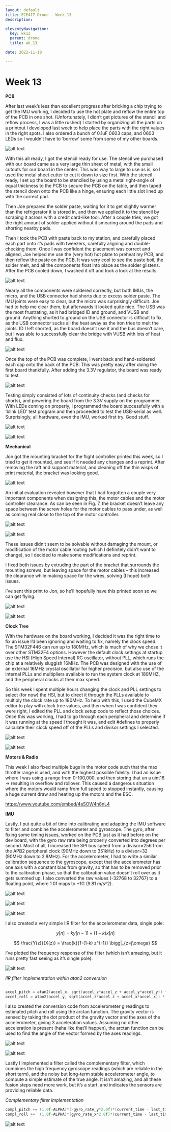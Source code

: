 ```yaml
---
layout: default
title: ECE477 Drone - Week 13
description:

eleventyNavigation:
  key: wk13
  parent: drone
  title: wk_13

date: 2022-11-18

---
```


# Week 13

**PCB**

After last week’s less than excellent progress after bricking a chip trying to get the IMU working, I decided to use the hot plate and reflow the entire top of the PCB in one shot. (Unfortunately, I didn’t get pictures of the stencil and reflow process, I was a little rushed) I started by organizing all the parts on a printout I developed last week to help place the parts with the right values in the right spots. I also ordered a bunch of 0.1uF 0603 caps, and 0603 LEDs so I wouldn’t have to ‘borrow’ some from some of my other boards.

![alt text](image.png "Fig. 13-1. Parts layout before placement")

With this all ready, I got the stencil ready for use. The stencil we purchased with our board came as a very large thin sheet of metal, with the small cutouts for our board in the center. This was way to large to use as is, so I used the metal sheet cutter to cut it down to size first. With the stencil ready, I set up the board to be stenciled by using a metal right-angle of equal thickness to the PCB to secure the PCB on the table, and then taped the stencil down onto the PCB like a hinge, ensuring each little slot lined up with the correct pad.

Then Joe prepared the solder paste, waiting for it to get slightly warmer than the refrigerator it is stored in, and then we applied it to the stencil by scraping it across with a credit card-like tool. After a couple tries, we got the right amount of solder applied without it smearing around the pads and shorting nearby pads.

Then I took the PCB with paste back to my station, and carefully placed each part onto it’s pads with tweezers, carefully aligning and double-checking them. Once I was confident the placement was correct and aligned, Joe helped me use the (very hot) hot plate to preheat my PCB, and then reflow the paste on the PCB. It was very cool to see the paste boil, the solder melt, and all the components float into place as the solder glistens. After the PCB cooled down, I washed it off and took a look at the results.

![alt text](image-1.png "Fig. 13-2. PCB after reflow, note shorts on multiple parts")

Nearly all the components were soldered correctly, but both IMUs, the micro, and the USB connector had shorts due to excess solder paste. The IMU joints were easy to clear, but the micro was surprisingly difficult. Joe had to help me clear them, but afterwards it looked quite nice. The USB was the most frustrating, as it had bridged ID and ground, and VUSB and ground. Anything shorted to ground on the USB connector is difficult to fix, as the USB connector sucks all the heat away as the iron tries to melt the joints. ID I left shorted, as the board doesn’t use it and the bus doesn’t care, but I was able to successfully clear the bridge with VUSB with lots of heat and flux.

![alt text](image-2.png "Fig. 13-3. PCB after shorts fixed.")

Once the top of the PCB was complete, I went back and hand-soldered each cap onto the back of the PCB. This was pretty easy after doing the first board thankfully. After adding the 3.3V regulator, the board was ready to test.

![alt text](image-3.png "Fig. 13-4. Back side of PCB after hand-soldering all caps and regulator.")

Testing simply consisted of lots of continuity checks (and checks for shorts), and powering the board from the 3.3V supply on the programmer. With LEDs coming on properly, I programmed the board successfully with a ‘blink LED’ test program and then proceeded to test the USB-serial as well. Surprisingly, all hardware, even the IMU, worked first try. Good stuff.

![alt text](image-4.png " ")

![alt text](image-5.png "Fig. 13-5. Power-up and testing of USB->Serial")

**Mechanical**

Jon got the mounting bracket for the flight controller printed this week, so I tried to get it mounted, and see if it needed any changes and a reprint. After removing the raft and support material, and cleaning off the thin wisps of print material, the bracket was looking good.

![alt text](image-6.png "Fig. 13-6. Flight controller mounting bracket after printing")

An initial evaluation revealed however that I had forgotten a couple very important components when designing this, the motor cables and the motor controller clearance. As can be seen in Fig. 7, the bracket doesn’t leave any space between the screw holes for the motor cables to pass under, as well as coming real close to the top of the motor controller.

![alt text](image-7.png " ")

![alt text](image-8.png "Fig. 13-7. Clearance and cable issues with flight controller mount")

These issues didn’t seem to be solvable without damaging the mount, or modification of the motor cable routing (which I definitely didn’t want to change), so I decided to make some modifications and reprint.

I fixed both issues by extruding the part of the bracket that surrounds the mounting screws, but leaving space for the motor cables – this increased the clearance while making space for the wires, solving (I hope) both issues.

I’ve sent this print to Jon, so he’ll hopefully have this printed soon so we can get flying.

![alt text](image-9.png "Fig. 13-8. Edited bracket after changes")

![alt text](image-10.png "Fig. 13-9. Fixed bracket in place within assembly")

**Clock Tree**

With the hardware on the board working, I decided it was the right time to fix an issue I’d been ignoring and waiting to fix, namely the clock speed. The STM32F446 can run up to 180MHz, which is much of why we chose it over other STM32F4 options. However the default clock settings at startup use the HSI (High Speed Internal) RC oscillator, without PLL, which runs the chip at a relatively sluggish 16MHz. The PCB was designed with the use of an external 16MHz crystal oscillator for higher precision, but also use of the internal PLLs and multipliers available to run the system clock at 180MHZ, and the peripheral clocks at their max speed.

So this week I spent multiple hours changing the clock and PLL settings to select (for now) the HSI, but to direct it through the PLLs available to multiply the clock rate up to 180MHz. To help with this, I used the CubeMX editor to play with clock tree values, and then when I was confident they were right, I edited the PLL and clock setup code to reflect those choices. Once this was working, I had to go through each peripheral and determine if it was running at the speed I thought it was, and edit #defines to properly calculate their clock speed off of the PLLs and divisor settings I selected.

![alt text](image-11.png "Fig. 13-10. PLL and divisor settings used on the Micro")

![alt text](image-12.png "Fig. 13- 11. Verifying that SPI CLK signal runs at the expected 90MHz / 256 = 352.6KHz during testing")

**Motors & Radio**

This week I also fixed multiple bugs in the motor code such that the max throttle range is used, and with the highest possible fidelity. I had an issue where I was using a range from 0-100,000, and then storing that un a uint16 -> resulting in overflow and rollover. This caused a dangerous situation where the motors would ramp from full speed to stopped instantly, causing a huge current draw and heating up the motors and the ESC.

https://www.youtube.com/embed/4aSOW4n8nL4

**IMU**

Lastly, I put quite a bit of time into calibrating and adapting the IMU software to filter and combine the accelerometer and gyroscope. The gyro, after fixing some timing issues, worked on the PCB just as it had before on the dev board, with the gyro raw rate being properly converted into degrees per second. Most of all, I increased the SPI bus speed from a divisor=256 from the APB2 peripheral clock (90MHz down to 351kHz) to a divisor=32 (90MHz down to 2.8MHz).
For the accelerometer, I had to write a similar calibration sequence to the gyroscope, except that the accelerometer has one axis with a constant bias from gravity, so that has to be removed prior to the calibration phase, so that the calibration value doesn’t roll over as it gets summed up. I also converted the raw values (-32768 to 32767) to a floating point, where 1.0f maps to +1G (9.81 m/s^2).


![alt text](image-18.png "Signal processing chain block diagram")

![alt text](image-19.png "IMU to motor output data flow")

![alt text](image-13.png "Fig. 13-13. Normalized accelerometer data")

I also created a very simple IIR filter for the accelerometer data, single pole:

$$ y[n]=ky[n-1]+(1-k)x[n] $$

$$  \frac{Y(z)}{X(z)} =  \frac{k}{1-(1-k) z^{-1}} \bigg|_{z=j\omega} $$

I’ve plotted the frequency response of the filter (which isn’t amazing, but it runs pretty fast seeing as it’s single pole).

![alt text](image-14.png "Fig. 13-14. Frequency response of single pole IIR LPF, k=0.1,0.2,0.3")


*IIR filter implementation within atan2 conversion*
```cpp

accel_pitch = atan2(accel_x, sqrt(accel_z*accel_z + accel_y*accel_y)) * (180.0f/3.1415963f) * 0.01f + 0.99f*accel_pitch;
accel_roll = atan2(accel_y, sqrt(accel_z*accel_z + accel_x*accel_x)) * (180.0f/3.1415963f) * 0.01f + 0.99f*accel_roll;

```

I also created the conversion code from accelerometer g readings to estimated pitch and roll using the arctan function. The gravity vector is sensed by taking the dot product of the gravity vector and the axes of the accelerometer, giving 3 acceleration values. Assuming no other acceleration is present (haha like that’ll happen), the arctan function can be used to find the angle of the vector formed by the axes readings.

![alt text](image-15.png "Fig. 13-16. How the gravity vector is applied across the axes of the accelerometer")

![alt text](image-16.png "Fig. 13-17. Pitch and roll after IIR and Atan2 computation")

Lastly I implemented a filter called the complementary filter, which combines the high frequency gyroscope readings (which are reliable in the short term), and the noisy but long-term stable accelerometer angle, to compute a simple estimate of the true angle. It isn’t amazing, and all these fusion steps need more work, but it’s a start, and indicates the sensors are providing reliable data.

*Complementary filter implementation*
```cpp
compl_pitch += (1.0f-ALPHA)*(-gyro_rate_y*2.0f)*(current_time - last_time) + ALPHA * (accel_pitch-compl_pitch);
compl_roll +=  (1.0f-ALPHA)*(gyro_rate_x*2.0f)*(current_time - last_time) + ALPHA * (accel_roll-compl_roll);
```

![alt text](image-17.png "Fig. 13-19. Angle estimation using complementary filter, demonstrates no drift, and good noise tolerance")